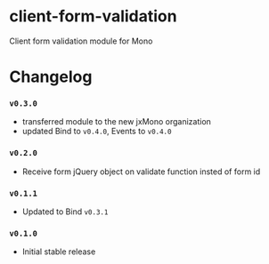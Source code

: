 client-form-validation
======================

Client form validation module for Mono

# Changelog

### `v0.3.0`
 - transferred module to the new jxMono organization
 - updated Bind to `v0.4.0`, Events to `v0.4.0`

### `v0.2.0`
 - Receive form jQuery object on validate function insted of form id

### `v0.1.1`
 - Updated to Bind `v0.3.1`

### `v0.1.0`
 - Initial stable release
